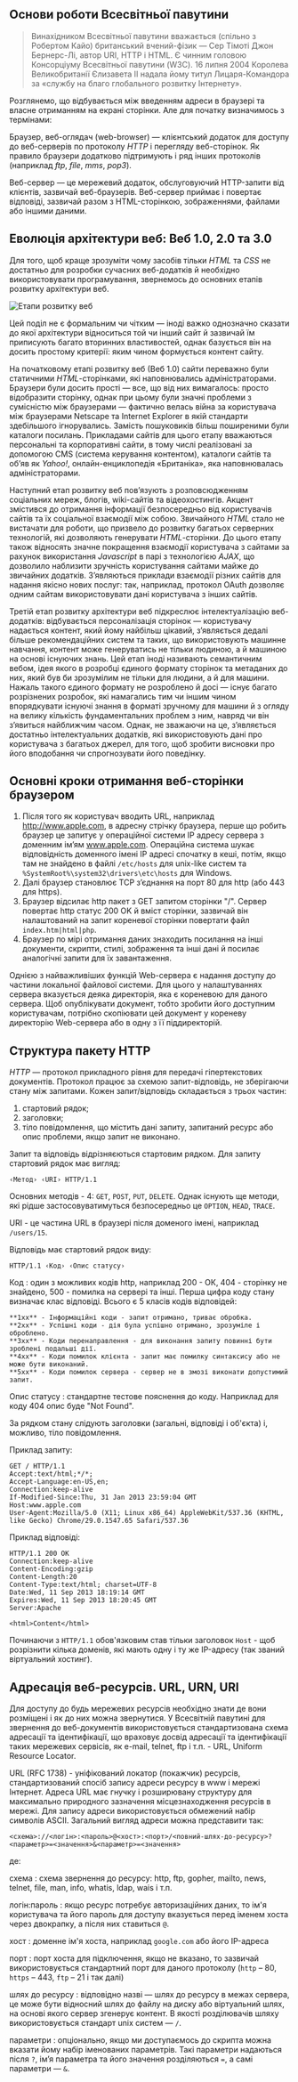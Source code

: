 
## Основи роботи Всесвітньої павутини ##

> Винахідником Всесвітньої павутини вважається (спільно з Робертом Кайо)
> британський вчений-фізик — Сер Тімоті Джон Бернерс-Лі, автор URI, HTTP
> і HTML. Є чинним головою Консорціуму Всесвітньої павутини (W3C). 16
> липня 2004 Королева Великобританії Єлизавета II надала йому титул
> Лицаря-Командора за «службу на благо глобального розвитку Інтернету».

Розглянемо, що відбувається між введенням адреси в браузері та власне отриманням на екрані сторінки. Але для початку визначимось з термінами:

Браузер, веб-оглядач (web-browser) — клієнтський додаток для доступу до веб-серверів по протоколу *HTTP* і перегляду веб-сторінок. Як правило браузери додатково підтримують і ряд інших протоколів (наприклад *ftp*, *file*, *mms*, *pop3*).

Веб-сервер — це мережевий додаток, обслуговуючий HTTP-запити від клієнтів, зазвичай веб-браузерів. Веб-сервер приймає і повертає відповіді, зазвичай разом з HTML-сторінкою, зображеннями, файлами або іншими даними. 

## Еволюція архітектури веб: Веб 1.0, 2.0 та 3.0 ##

Для того, щоб краще зрозуміти чому засобів тільки *HTML* та *CSS* не достатньо для розробки сучасних веб-додатків й необхідно використовувати програмування, звернемось до основних етапів розвитку архітектури веб.

![Етапи розвитку веб](https://raw.githubusercontent.com/sergkh/vntu-web-mblog/lections/img/web-stages.png)

Цей поділ не є формальним чи чітким — іноді важко однозначно сказати до якої архітектури відноситься той чи інший сайт й зазвичай їм приписують багато вторинних властивостей, однак базується він на досить простому критерії: яким чином формується контент сайту.

На початковому етапі розвитку веб (Веб 1.0) сайти переважно були статичними *HTML*-сторінками, які наповнювались адміністраторами. Браузери були досить прості — все, що від них вимагалось: просто відобразити сторінку, однак при цьому були значні проблеми з сумісністю між браузерами — фактично велась війна за користувача між браузерами Netscape та Internet Explorer в якій стандарти здебільшого ігнорувались. Замість пошуковиків більш поширеними були каталоги посилань. Прикладами сайтів для цього етапу вважаються персональні та корпоративні сайти, в тому числі реалізовані за допомогою CMS (система керування контентом), каталоги сайтів та об’яв як *Yahoo!*, онлайн-енциклопедія «Британіка», яка наповнювалась адміністраторами.

Наступний етап розвитку веб пов’язують з розповсюдженням соціальних мереж, блогів, wiki-сайтів та відеохостингів. Акцент змістився до отримання інформації безпосередньо від користувачів сайтів та їх соціальної взаємодії між собою. Звичайного *HTML* стало не вистачати для роботи, що призвело до розвитку багатьох серверних технологій, які дозволяють генерувати *HTML*-сторінки. До цього етапу також відносять значне покращення взаємодії користувача з сайтами за рахунок використання *Javascript* в парі з технологією *AJAX*, що дозволило наблизити зручність користування сайтами майже до звичайних додатків. З’являються приклади взаємодії різних сайтів для надання якісно нових послуг: так, наприклад, протокол OAuth дозволяє одним сайтам використовувати дані користувача з інших сайтів. 

Третій етап розвитку архітектури веб підкреслює інтелектуалізацію веб-додатків: відбувається персоналізація сторінок — користувачу надається контент, який йому найбільш цікавий, з’являється дедалі більше рекомендаційних систем та таких, що використовують машинне навчання, контент може генеруватись не тільки людиною, а й машиною на основі існуючих знань. Цей етап іноді називають семантичним вебом, ідея якого в розробці єдиного формату сторінок та метаданих до них, який був би зрозумілим не тільки для людини, а й для машини. Нажаль такого єдиного формату не розроблено й досі — існує багато розрізнених розробок, які намагались тим чи іншим чином впорядкувати існуючі знання в форматі зручному для машини й з огляду на велику кількість фундаментальних проблем з ним, навряд чи він з’явиться найближчим часом. Однак, не зважаючи на це, з’являється достатньо інтелектуальних додатків, які використовують дані про користувача з багатьох джерел, для того, щоб зробити висновки про його вподобання чи спрогнозувати його поведінку.

## Основні кроки отримання веб-сторінки браузером ##

1. Після того як користувач вводить URL, наприклад http://www.apple.com, в адресну стрічку браузера, перше що робить браузер це запитує у операційної системи IP адресу сервера з доменним ім’ям www.apple.com. Операційна система шукає відповідність доменного імені IP адресі спочатку в кеші, потім, якщо там не знайдено в файлі `/etc/hosts` для unix-like систем та `%SystemRoot%\system32\drivers\etc\hosts` для Windows. 
2. Далі браузер становлює TCP з’єднання на порт 80 для http (або 443 для https).
3. Браузер відсилає http пакет з GET запитом сторінки "/". Сервер повертає http статус 200 OK й вміст сторінки, зазвичай він налаштований на запит кореневої сторінки повертати файл `index.htm|html|php`.
4. Браузер по мірі отримання даних знаходить посилання на інші документи, скрипти, стилі, зображення та інші дані й посилає аналогічні запити для їх завантаження.

Однією з найважливіших функцій Web-сервера є надання доступу до частини локальної файлової системи. Для цього у налаштуваннях сервера вказується деяка директорія, яка є кореневою для даного сервера. Щоб опублікувати документ, тобто зробити його доступним користувачам, потрібно скопіювати цей документ у кореневу директорію Web-сервера або в одну з її піддиректорій. 

## Структура пакету HTTP ##

*HTTP* — протокол прикладного рівня для передачі гіпертекстових документів. Протокол працює за схемою запит-відповідь, не зберігаючи стану між запитами. Кожен запит/відповідь складається з трьох частин:

1. стартовий рядок;
2. заголовки;
3. тіло повідомлення, що містить дані запиту, запитаний ресурс або опис проблеми, якщо запит не виконано.

Запит та відповідь відрізняєються стартовим рядком. Для запиту стартовий рядок має вигляд:

    ‹Метод› ‹URI› HTTP/1.1

Основних методів - 4: `GET`, `POST`, `PUT`, `DELETE`. Однак існують ще методи, які рідше застосовуватимуться безпосередньо це `OPTION`, `HEAD`, `TRACE`. 

URI - це частина URL в браузері після доменого імені, наприклад `/users/15`.

Відповідь має стартовий рядок виду:

    HTTP/1.1 ‹Код› ‹Опис статусу› 
   
Код
: один з можливих кодів http, наприклад 200 - ОК, 404 - сторінку не знайдено, 500 - помилка на сервері та інші. Перша цифра коду стану визначає клас відповіді. Всього є 5 класів кодів відповідей:

    **1xx** - Інформаційні коди - запит отримано, триває обробка.  
    **2xx** - Успішні коди - дія була успішно отримано, зрозуміле і оброблено.  
    **3xx** - Коди перенаправлення - для виконання запиту повинні бути зроблені подальші дії.  
    **4xx** - Коди помилок клієнта - запит має помилку синтаксису або не може бути виконаний.  
    **5xx** - Коди помилок сервера - сервер не в змозі виконати допустимий запит.  

Опис статусу
: стандартне тестове пояснення до коду. Наприклад для коду 404 опис буде "Not Found". 

За рядком стану слідують заголовки (загальні, відповіді і об'єкта) і, можливо, тіло повідомлення.

Приклад запиту:

    GET / HTTP/1.1
    Accept:text/html;*/*;
    Accept-Language:en-US,en;
    Connection:keep-alive
    If-Modified-Since:Thu, 31 Jan 2013 23:59:04 GMT
    Host:www.apple.com
    User-Agent:Mozilla/5.0 (X11; Linux x86_64) AppleWebKit/537.36 (KHTML, like Gecko) Chrome/29.0.1547.65 Safari/537.36

Приклад відповіді:

    HTTP/1.1 200 OK
    Connection:keep-alive
    Content-Encoding:gzip
    Content-Length:20
    Content-Type:text/html; charset=UTF-8
    Date:Wed, 11 Sep 2013 18:19:14 GMT
    Expires:Wed, 11 Sep 2013 18:20:45 GMT
    Server:Apache
    
    <html>Content</html>

Починаючи з `HTTP/1.1` обов'язковим став тільки заголовок `Host` - щоб розрізнити кілька доменів, які мають одну і ту же IP-адресу (так званий віртуальний хостинг).

## Адресація веб-ресурсів. URL, URN, URI ##

Для доступу до будь мережевих ресурсів необхідно знати де вони розміщені і як до них можна звернутися. У Всесвітній павутині для звернення до веб-документів використовується стандартизована схема адресації та ідентифікації, що враховує досвід адресації та ідентифікації таких мережевих сервісів, як e-mail, telnet, ftp і т.п. - URL, Uniform Resource Locator.

URL (RFC 1738) - уніфікований локатор (покажчик) ресурсів, стандартизований спосіб запису адреси ресурсу в www і мережі Інтернет. Адреса URL має гнучку і розширювану структуру для максимально природного зазначення місцезнаходження ресурсів в мережі. Для запису адреси використовується обмежений набір символів ASCII. Загальний вигляд адреси можна представити так:

    <схема>://<логін>:<пароль>@<хост>:<порт>/<повний-шлях-до-ресурсу>?<параметр>=<значення>&<параметр>=<значення>

де:

схема
: схема звернення до ресурсу: http, ftp, gopher, mailto, news, telnet, file, man, info, whatis, ldap, wais і т.п.

логін:пароль
: якщо ресурс потребує авторизаційних даних, то ім'я користувача та його пароль для доступу вказується перед іменем хоста через двокрапку, а після них ставиться `@`. 

хост
: доменне ім'я хоста, наприклад `google.com` або його IP-адреса

порт
: порт хоста для підключення, якщо не вказано, то зазвичай використовується стандартний порт для даного протоколу (`http` – 80, `https` – 443, `ftp` – 21 і так далі)

шлях до ресурсу
: відповідно назві — шлях до ресурсу в межах сервера, це може бути відносний шлях до файлу на диску або віртуальний шлях, на основі якого сервер згенерує контент. В якості розділювачів шляху використовується стандарт unix систем — `/`.

параметри
: опціонально, якщо ми доступаємось до скрипта можна вказати йому набір іменованих параметрів. Такі параметри надаються після `?`, ім’я параметра та його значення розділяються `=`, а самі параметри — `&`.
